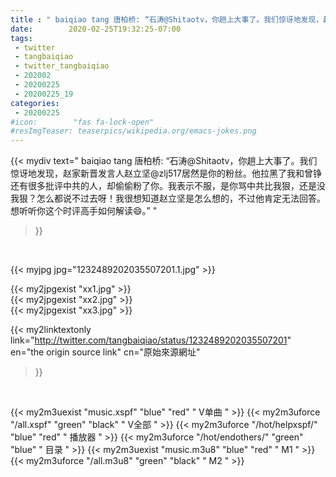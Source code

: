 ```yaml
---
title : " baiqiao tang 唐柏桥: “石涛@Shitaotv，你趟上大事了。我们惊讶地发现，赵家新晋发言人赵立坚@zlj517居然是你的粉丝。他拉黑了我和曾铮还有很多批评中共的人，却偷偷粉了你。我表示不服，是你骂中共比我狠，还是没我狠？怎么都说不过去呀！我很想知道赵立坚是怎么想的，不过他肯定无法回答。想听听你这个时评高手如何解读😄。”  "
date:        2020-02-25T19:32:25-07:00
tags:
 - twitter
 - tangbaiqiao
 - twitter_tangbaiqiao
 - 202002
 - 20200225
 - 20200225_19
categories:
 - 20200225
#icon:        "fas fa-lock-open"
#resImgTeaser: teaserpics/wikipedia.org/emacs-jokes.png
---
```


{{< mydiv text=" baiqiao tang 唐柏桥: “石涛@Shitaotv，你趟上大事了。我们惊讶地发现，赵家新晋发言人赵立坚@zlj517居然是你的粉丝。他拉黑了我和曾铮还有很多批评中共的人，却偷偷粉了你。我表示不服，是你骂中共比我狠，还是没我狠？怎么都说不过去呀！我很想知道赵立坚是怎么想的，不过他肯定无法回答。想听听你这个时评高手如何解读😄。”  "
>}}
<br>


 {{< myjpg jpg="1232489202035507201.1.jpg" >}}<br> 

{{< my2jpgexist "xx1.jpg" >}}<br>
{{< my2jpgexist "xx2.jpg" >}}<br>
{{< my2jpgexist "xx3.jpg" >}}<br>


{{< my2linktextonly link="http://twitter.com/tangbaiqiao/status/1232489202035507201"
en="the origin source link" cn="原始來源網址"
>}}


<br>

{{< my2m3uexist "music.xspf"        "blue"   "red"    " V单曲 " >}} {{< my2m3uforce "/all.xspf"         "green"  "black"  " V全部 " >}} {{< my2m3uforce "/hot/helpxspf/"    "blue"   "red"    " 播放器 " >}} {{< my2m3uforce "/hot/endothers/"   "green"  "blue"   " 目录 " >}} {{< my2m3uexist "music.m3u8"        "blue"   "red"    " M1 " >}} {{< my2m3uforce "/all.m3u8"         "green"  "black"  " M2 " >}} 
